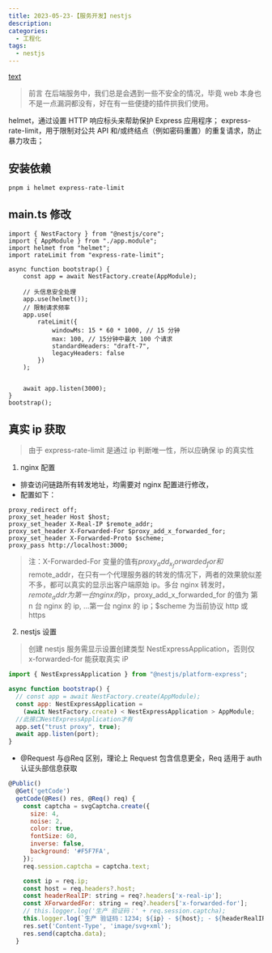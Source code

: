 ```yaml
---
title: 2023-05-23-【服务开发】nestjs
description:
categories:
  - 工程化
tags:
  - nestjs
---
```


[text](2023-05-11-【工程化】初始nestjs入门.md)

> 前言
> 在后端服务中，我们总是会遇到一些不安全的情况，毕竟 web 本身也不是一点漏洞都没有，好在有一些便捷的插件拱我们使用。

helmet，通过设置 HTTP 响应标头来帮助保护 Express 应用程序；
express-rate-limit，用于限制对公共 API 和/或终结点（例如密码重置）的重复请求，防止暴力攻击；

## 安装依赖

```
pnpm i helmet express-rate-limit
```

## main.ts 修改

```
import { NestFactory } from "@nestjs/core";
import { AppModule } from "./app.module";
import helmet from "helmet";
import rateLimit from "express-rate-limit";

async function bootstrap() {
    const app = await NestFactory.create(AppModule);

    // 头信息安全处理
    app.use(helmet());
    // 限制请求频率
    app.use(
        rateLimit({
            windowMs: 15 * 60 * 1000, // 15 分钟
            max: 100, // 15分钟中最大 100 个请求
            standardHeaders: "draft-7",
            legacyHeaders: false
        })
    );


    await app.listen(3000);
}
bootstrap();
```

## 真实 ip 获取

> 由于 express-rate-limit 是通过 ip 判断唯一性，所以应确保 ip 的真实性

1. nginx 配置

- 排查访问链路所有转发地址，均需要对 nginx 配置进行修改，
- 配置如下：

```
proxy_redirect off;
proxy_set_header Host $host;
proxy_set_header X-Real-IP $remote_addr;
proxy_set_header X-Forwarded-For $proxy_add_x_forwarded_for;
proxy_set_header X-Forwarded-Proto $scheme;
proxy_pass http://localhost:3000;
```

> 注：X-Forwarded-For 变量的值有$proxy_add_x_forwarded_for和$remote_addr，在只有一个代理服务器的转发的情况下，两者的效果貌似差不多，都可以真实的显示出客户端原始 ip。多台 nginx 转发时，$remote_addr为第一台nginx的ip，$proxy_add_x_forwarded_for 的值为 第 n 台 nginx 的 ip, ...第一台 nginx 的 ip；$scheme 为当前协议 http 或 https

2. nestjs 设置

> 创建 nestjs 服务需显示设置创建类型 NestExpressApplication，否则仅 x-forwarded-for 能获取真实 iP

```js
import { NestExpressApplication } from "@nestjs/platform-express";

async function bootstrap() {
  // const app = await NestFactory.create(AppModule);
  const app: NestExpressApplication =
    (await NestFactory.create) < NestExpressApplication > AppModule;
  //此接口NestExpressApplication才有
  app.set("trust proxy", true);
  await app.listen(port);
}
```

- @Request 与@Req 区别，理论上 Request 包含信息更全，Req 适用于 auth 认证头部信息获取

```js
@Public()
  @Get('getCode')
  getCode(@Res() res, @Req() req) {
    const captcha = svgCaptcha.create({
      size: 4,
      noise: 2,
      color: true,
      fontSize: 60,
      inverse: false,
      background: '#F5F7FA',
    });
    req.session.captcha = captcha.text;

    const ip = req.ip;
    const host = req.headers?.host;
    const headerRealIP: string = req?.headers['x-real-ip'];
    const XForwardedFor: string = req?.headers['x-forwarded-for'];
    // this.logger.log('生产 验证码：' + req.session.captcha);
    this.logger.log(`生产 验证码：1234; ${ip} - ${host}; - ${headerRealIP}; - ${XForwardedFor}`);
    res.set('Content-Type', 'image/svg+xml');
    res.send(captcha.data);
  }
```
